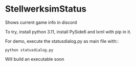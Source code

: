 # StellwerksimStatus
Shows current game info in discord

To try, install python 3.11, install PySide6 and lxml with pip in it.

For demo, execute the statusdialog.py as main file with::

    python statusdialog.py

Will build an executable soon
